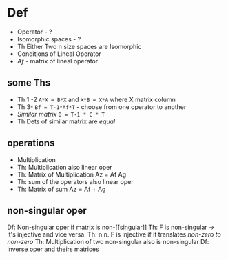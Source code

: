 # Def
- Operator - ?
- Isomorphic spaces - ?
- Th Either Two n size spaces are Isomorphic
- Conditions of Lineal Operator
- *Af* - matrix of lineal operator

## some Ths
- Th 1 -2 `A*X = B*X` and `X*B = X*A` where X matrix column
- Th 3- `Bf = T-1*Af*T` - choose from one operator to another 
- *Similar matrix* `D = T-1 * C * T`
- Th Dets of similar matrix are *equal*

## operations
- Multiplication 
- Th: Multiplication also linear oper
- Th: Matrix of Multiplication  Az = Af Ag
- Th: sum of the operators also linear oper
- Th: Matrix of sum  Az = Af + Ag

## non-singular oper
Df: Non-singular oper if matrix is non-[[singular]]
Th: F is non-singular -> it's injective and vice versa.
Th: n.n. F is injective if it translates *non-zero to non-zero*
Th: Multiplication of two non-singular also is non-singular
Df: inverse oper and theirs matrices 